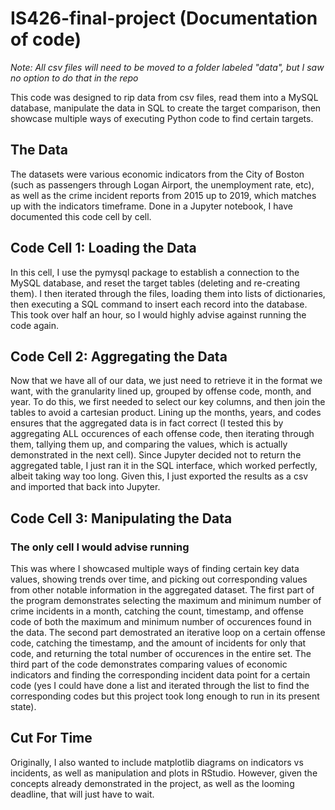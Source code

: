 # IS426-final-project (Documentation of code)
*Note: All csv files will need to be moved to a folder labeled "data", but I saw no option to do that in the repo*

This code was designed to rip data from csv files, read them into a MySQL database, manipulate the data in SQL to create the target comparison, then showcase multiple ways of executing Python code to find certain targets.

## The Data
The datasets were various economic indicators from the City of Boston (such as passengers through Logan Airport, the unemployment rate, etc), as well as the crime incident reports from 2015 up to 2019, which matches up with the indicators timeframe. Done in a Jupyter notebook, I have documented this code cell by cell.

## Code Cell 1: Loading the Data
In this cell, I use the pymysql package to establish a connection to the MySQL database, and reset the target tables (deleting and re-creating them). I then iterated through the files, loading them into lists of dictionaries, then executing a SQL command to insert each record into the database. This took over half an hour, so I would highly advise against running the code again.

## Code Cell 2: Aggregating the Data
Now that we have all of our data, we just need to retrieve it in the format we want, with the granularity lined up, grouped by offense code, month, and year. To do this, we first needed to select our key columns, and then join the tables to avoid a cartesian product. Lining up the months, years, and codes ensures that the aggregated data is in fact correct (I tested this by aggregating ALL occurences of each offense code, then iterating through them, tallying them up, and comparing the values, which is actually demonstrated in the next cell). Since Jupyter decided not to return the aggregated table, I just ran it in the SQL interface, which worked perfectly, albeit taking way too long. Given this, I just exported the results as a csv and imported that back into Jupyter.

## Code Cell 3: Manipulating the Data
### The only cell I would advise running
This was where I showcased multiple ways of finding certain key data values, showing trends over time, and picking out corresponding values from other notable information in the aggregated dataset. The first part of the program demonstrates selecting the maximum and minimum number of crime incidents in a month, catching the count, timestamp, and offense code of both the maximum and minimum number of occurences found in the data. The second part demostrated an iterative loop on a certain offense code, catching the timestamp, and the amount of incidents for only that code, and returning the total number of occurences in the entire set. The third part of the code demonstrates comparing values of economic indicators and finding the corresponding incident data point for a certain code (yes I could have done a list and iterated through the list to find the corresponding codes but this project took long enough to run in its present state).

## Cut For Time
Originally, I also wanted to include matplotlib diagrams on indicators vs incidents, as well as manipulation and plots in RStudio. However, given the concepts already demonstrated in the project, as well as the looming deadline, that will just have to wait.
